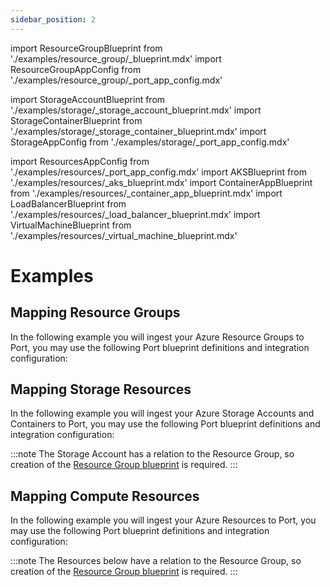 ```yaml
---
sidebar_position: 2
---
```


import ResourceGroupBlueprint from './examples/resource_group/\_blueprint.mdx'
import ResourceGroupAppConfig from './examples/resource_group/\_port_app_config.mdx'

import StorageAccountBlueprint from './examples/storage/\_storage_account_blueprint.mdx'
import StorageContainerBlueprint from './examples/storage/\_storage_container_blueprint.mdx'
import StorageAppConfig from './examples/storage/\_port_app_config.mdx'

import ResourcesAppConfig from './examples/resources/\_port_app_config.mdx'
import AKSBlueprint from './examples/resources/\_aks_blueprint.mdx'
import ContainerAppBlueprint from './examples/resources/\_container_app_blueprint.mdx'
import LoadBalancerBlueprint from './examples/resources/\_load_balancer_blueprint.mdx'
import VirtualMachineBlueprint from './examples/resources/\_virtual_machine_blueprint.mdx'

# Examples

## Mapping Resource Groups

In the following example you will ingest your Azure Resource Groups to Port, you may use the following Port blueprint definitions and integration configuration:

<ResourceGroupBlueprint/>

<ResourceGroupAppConfig/>

## Mapping Storage Resources

In the following example you will ingest your Azure Storage Accounts and Containers to Port, you may use the following Port blueprint definitions and integration configuration:

:::note
The Storage Account has a relation to the Resource Group, so creation of the [Resource Group blueprint](#mapping-resource-groups) is required.
:::

<StorageAccountBlueprint/>

<StorageContainerBlueprint/>

<StorageAppConfig/>

## Mapping Compute Resources

In the following example you will ingest your Azure Resources to Port, you may use the following Port blueprint definitions and integration configuration:

:::note
The Resources below have a relation to the Resource Group, so creation of the [Resource Group blueprint](#mapping-resource-groups) is required.
:::

<AKSBlueprint/>

<ContainerAppBlueprint/>

<LoadBalancerBlueprint/>

<VirtualMachineBlueprint/>

<ResourcesAppConfig/>
